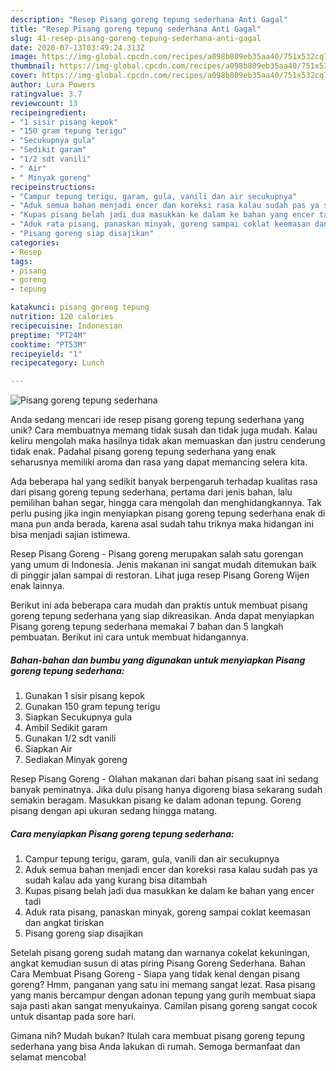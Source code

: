 ```yaml
---
description: "Resep Pisang goreng tepung sederhana Anti Gagal"
title: "Resep Pisang goreng tepung sederhana Anti Gagal"
slug: 41-resep-pisang-goreng-tepung-sederhana-anti-gagal
date: 2020-07-13T03:49:24.313Z
image: https://img-global.cpcdn.com/recipes/a098b809eb35aa40/751x532cq70/pisang-goreng-tepung-sederhana-foto-resep-utama.jpg
thumbnail: https://img-global.cpcdn.com/recipes/a098b809eb35aa40/751x532cq70/pisang-goreng-tepung-sederhana-foto-resep-utama.jpg
cover: https://img-global.cpcdn.com/recipes/a098b809eb35aa40/751x532cq70/pisang-goreng-tepung-sederhana-foto-resep-utama.jpg
author: Lura Powers
ratingvalue: 3.7
reviewcount: 13
recipeingredient:
- "1 sisir pisang kepok"
- "150 gram tepung terigu"
- "Secukupnya gula"
- "Sedikit garam"
- "1/2 sdt vanili"
- " Air"
- " Minyak goreng"
recipeinstructions:
- "Campur tepung terigu, garam, gula, vanili dan air secukupnya"
- "Aduk semua bahan menjadi encer dan koreksi rasa kalau sudah pas ya sudah kalau ada yang kurang bisa ditambah"
- "Kupas pisang belah jadi dua masukkan ke dalam ke bahan yang encer tadi"
- "Aduk rata pisang, panaskan minyak, goreng sampai coklat keemasan dan angkat tiriskan"
- "Pisang goreng siap disajikan"
categories:
- Resep
tags:
- pisang
- goreng
- tepung

katakunci: pisang goreng tepung 
nutrition: 120 calories
recipecuisine: Indonesian
preptime: "PT24M"
cooktime: "PT53M"
recipeyield: "1"
recipecategory: Lunch

---
```



![Pisang goreng tepung sederhana](https://img-global.cpcdn.com/recipes/a098b809eb35aa40/751x532cq70/pisang-goreng-tepung-sederhana-foto-resep-utama.jpg)

Anda sedang mencari ide resep pisang goreng tepung sederhana yang unik? Cara membuatnya memang tidak susah dan tidak juga mudah. Kalau keliru mengolah maka hasilnya tidak akan memuaskan dan justru cenderung tidak enak. Padahal pisang goreng tepung sederhana yang enak seharusnya memiliki aroma dan rasa yang dapat memancing selera kita.

Ada beberapa hal yang sedikit banyak berpengaruh terhadap kualitas rasa dari pisang goreng tepung sederhana, pertama dari jenis bahan, lalu pemilihan bahan segar, hingga cara mengolah dan menghidangkannya. Tak perlu pusing jika ingin menyiapkan pisang goreng tepung sederhana enak di mana pun anda berada, karena asal sudah tahu triknya maka hidangan ini bisa menjadi sajian istimewa.

Resep Pisang Goreng - Pisang goreng merupakan salah satu gorengan yang umum di Indonesia. Jenis makanan ini sangat mudah ditemukan baik di pinggir jalan sampai di restoran. Lihat juga resep Pisang Goreng Wijen enak lainnya.


Berikut ini ada beberapa cara mudah dan praktis untuk membuat pisang goreng tepung sederhana yang siap dikreasikan. Anda dapat menyiapkan Pisang goreng tepung sederhana memakai 7 bahan dan 5 langkah pembuatan. Berikut ini cara untuk membuat hidangannya.

<!--inarticleads1-->

##### Bahan-bahan dan bumbu yang digunakan untuk menyiapkan Pisang goreng tepung sederhana:

1. Gunakan 1 sisir pisang kepok
1. Gunakan 150 gram tepung terigu
1. Siapkan Secukupnya gula
1. Ambil Sedikit garam
1. Gunakan 1/2 sdt vanili
1. Siapkan  Air
1. Sediakan  Minyak goreng


Resep Pisang Goreng - Olahan makanan dari bahan pisang saat ini sedang banyak peminatnya. Jika dulu pisang hanya digoreng biasa sekarang sudah semakin beragam. Masukkan pisang ke dalam adonan tepung. Goreng pisang dengan api ukuran sedang hingga matang. 

<!--inarticleads2-->

##### Cara menyiapkan Pisang goreng tepung sederhana:

1. Campur tepung terigu, garam, gula, vanili dan air secukupnya
1. Aduk semua bahan menjadi encer dan koreksi rasa kalau sudah pas ya sudah kalau ada yang kurang bisa ditambah
1. Kupas pisang belah jadi dua masukkan ke dalam ke bahan yang encer tadi
1. Aduk rata pisang, panaskan minyak, goreng sampai coklat keemasan dan angkat tiriskan
1. Pisang goreng siap disajikan


Setelah pisang goreng sudah matang dan warnanya cokelat kekuningan, angkat kemudian susun di atas piring Pisang Goreng Sederhana. Bahan Cara Membuat Pisang Goreng - Siapa yang tidak kenal dengan pisang goreng? Hmm, panganan yang satu ini memang sangat lezat. Rasa pisang yang manis bercampur dengan adonan tepung yang gurih membuat siapa saja pasti akan sangat menyukainya. Camilan pisang goreng sangat cocok untuk disantap pada sore hari. 

Gimana nih? Mudah bukan? Itulah cara membuat pisang goreng tepung sederhana yang bisa Anda lakukan di rumah. Semoga bermanfaat dan selamat mencoba!
